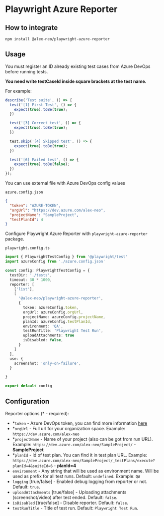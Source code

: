 # Playwright Azure Reporter

## How to integrate

```
npm install @alex-neo/playwright-azure-reporter
```

## Usage
You must register an ID already existing test cases from Azure DevOps before running tests.

**You need write testCaseId inside square brackets at the test name.**

For example:

```typescript
describe('Test suite', () => {
  test('[1] First Test', () => {
    expect(true).toBe(true);
  })

  test('[3] Correct test', () => {
    expect(true).toBe(true);
  })

  test.skip('[4] Skipped test', () => {
    expect(true).toBe(true);
  })

  test('[6] Failed test', () => {
    expect(true).toBe(false);
  })
});

```
You can use external file with Azure DevOps config values

```azure.config.json```
```json
{
  "token": "AZURE-TOKEN",
  "orgUrl": "https://dev.azure.com/alex-neo",
  "projectName": "SampleProject",
  "testPlanId": 4
}
```

Configure Playwright Azure Reporter with `playwright-azure-reporter` package.

```playwright.config.ts```
```typescript
import { PlaywrightTestConfig } from '@playwright/test'
import azureConfig from './azure.config.json'

const config: PlaywrightTestConfig = {
  testDir: './tests',
  timeout: 30 * 1000,
  reporter: [
    ['list'],
    [
      '@alex-neo/playwright-azure-reporter',
      {
        token: azureConfig.token,
        orgUrl: azureConfig.orgUrl,
        projectName: azureConfig.projectName,
        planId: azureConfig.testPlanId,
        environment: 'QA',
        testRunTitle: 'Playwright Test Run',
        uploadAttachments: true
        isDisabled: false,
      }
    ]
  ],
  use: {
    screenshot: 'only-on-failure',
  }

}

export default config

```

## Configuration

Reporter options (* - required):

- *`token` - Azure DevOps token, you can find more information [here](https://docs.microsoft.com/en-us/azure/devops/organizations/accounts/use-personal-access-tokens-to-authenticate?view=azure-devops&tabs=Windows)
- *`orgUrl` - Full url for your organization space. Example: `https://dev.azure.com/alex-neo`
- *`projectName` - Name of your project (also can be got from run URL). Example: `https://dev.azure.com/alex-neo/SampleProject/` - __SampleProject__
- *`planId` - Id of test plan. You can find it in test plan URL. Example: `https://dev.azure.com/alex-neo/SampleProject/_testPlans/execute?planId=4&suiteId=6` - __planId=4__
- `environment` - Any string that will be used as environment name. Will be used as prefix for all test runs. Default: `undefined`. Example: `QA`
- `logging` [true/false] - Enabled debug logging from reporter or not. Default: `true`.
- `uploadAttachments` [true/false] - Uploading attachments (screenshot/video) after test ended. Default: `false`.
- `isDisabled` [true/false] - Disable reporter. Default: `false`.
- `testRunTitle` - Title of test run. Default: `Playwright Test Run`.
